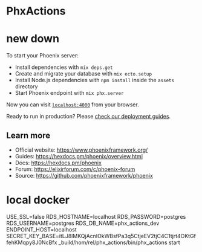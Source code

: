 # PhxActions

# new down

To start your Phoenix server:

  * Install dependencies with `mix deps.get`
  * Create and migrate your database with `mix ecto.setup`
  * Install Node.js dependencies with `npm install` inside the `assets` directory
  * Start Phoenix endpoint with `mix phx.server`

Now you can visit [`localhost:4000`](http://localhost:4000) from your browser.

Ready to run in production? Please [check our deployment guides](https://hexdocs.pm/phoenix/deployment.html).

## Learn more

  * Official website: https://www.phoenixframework.org/
  * Guides: https://hexdocs.pm/phoenix/overview.html
  * Docs: https://hexdocs.pm/phoenix
  * Forum: https://elixirforum.com/c/phoenix-forum
  * Source: https://github.com/phoenixframework/phoenix

# local docker

USE_SSL=false RDS_HOSTNAME=localhost RDS_PASSWORD=postgres RDS_USERNAME=postgres RDS_DB_NAME=phx_actions_dev ENDPOINT_HOST=localhost SECRET_KEY_BASE=itLJ8lMKQjAcnIOkWBsfPa3q5CtjeEV2tjC4C1tjrt4OKtGffehKMqpy8J0NcBfx  _build/hom/rel/phx_actions/bin/phx_actions start

